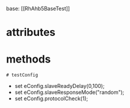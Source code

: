 base: [[RhAhb5BaseTest]]

# attributes


# methods

`# testConfig`
- set eConfig.slaveReadyDelay(0,100);
- set eConfig.slaveResponseMode("random");
- set eConfig.protocolCheck(1);


